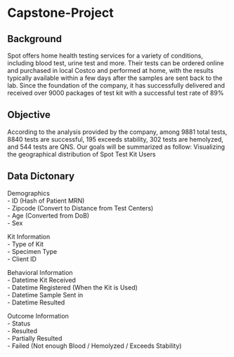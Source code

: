 # Capstone-Project

## Background
Spot offers home health testing services for a variety of conditions, including blood test, urine test and more. Their tests can be ordered online and purchased in local Costco and performed at home, with the results typically available within a few days after the samples are sent back to the lab. Since the foundation of the company, it has successfully delivered and received over 9000 packages of test kit with a successful test rate of 89%

## Objective
According to the analysis provided by the company, among 9881 total tests, 8840 tests are successful, 195 exceeds stability, 302 tests are hemolyzed, and 544 tests are QNS. Our goals will be summarized as follow:
Visualizing the geographical distribution of Spot Test Kit Users

## Data Dictonary
Demographics 
  <br /> - ID (Hash of Patient MRN)
  <br /> - Zipcode (Convert to Distance from Test Centers)
  <br /> - Age (Converted from DoB)
  <br /> - Sex
  
Kit Information
  <br /> - Type of Kit
  <br /> - Specimen Type
  <br /> - Client ID
  
Behavioral Information
  <br /> - Datetime Kit Received
  <br /> - Datetime Registered (When the Kit is Used)
  <br /> - Datetime Sample Sent in
  <br /> - Datetime Resulted
  
Outcome Information
  <br /> - Status
    <br /> - Resulted
   <br /> -  Partially Resulted
   <br /> -  Failed (Not enough Blood / Hemolyzed / Exceeds Stability)
    
    
    
    
    
    
